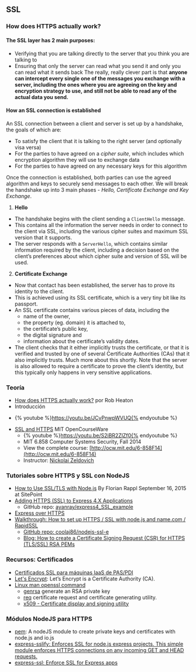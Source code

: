 ## SSL

### How does HTTPS actually work?

#### The SSL layer has 2 main purposes:
  - Verifying that you are talking directly to the server that you think you are talking to
  - Ensuring that only the server can read what you send it and only you can read what it sends back
The really, really clever part is that 
**anyone can intercept every single one of the messages you exchange with a server, including the ones where you are agreeing on the key and encryption strategy to use, and still not be able to read any of the actual data you send.**

#### How an SSL connection is established

An SSL connection between a client and server is set up by a handshake, the goals of which are:
- To satisfy the client that it is talking to the right server (and optionally visa versa)
- For the parties to have agreed on a *cipher suite*, which includes which encryption algorithm they will use to exchange data
- For the parties to have agreed on any necessary keys for this algorithm

Once the connection is established, both parties can use the agreed algorithm and keys to securely send messages to each other. We will break the handshake up into 3 main phases - *Hello, Certificate Exchange and Key Exchange*.

1. **Hello** 
  - The handshake begins with the client sending a `ClientHello` message. 
  - This contains all the information the server needs in order to connect to the client via SSL, including the various cipher suites and maximum SSL version that it supports. 
  - The server responds with a `ServerHello`, which contains similar information required by the client, including a decision based on the client’s preferences about which cipher suite and version of SSL will be used.
2. **Certificate Exchange** 
  - Now that contact has been established, the server has to prove its identity to the client. 
  - This is achieved using its SSL certificate, which is a very tiny bit like its passport. 
  - An SSL certificate contains various pieces of data, including the 
     - name of the owner,
     - the property (eg. domain) it is attached to, 
     - the certificate’s public key, 
     - the digital signature and 
     - information about the certificate’s validity dates. 
  - The client checks that it either implicitly trusts the certificate, or that it is verified and trusted by one of several Certificate Authorities (CAs) that it also implicitly trusts. Much more about this shortly. Note that the server is also allowed to require a certificate to prove the client’s identity, but this typically only happens in very sensitive applications.
### Teoría

* [How does HTTPS actually work?](http://robertheaton.com/2014/03/27/how-does-https-actually-work/) por Rob Heaton
*  Introducción
  - {% youtube %}https://youtu.be/JCvPnwpWVUQ{% endyoutube %}

* [SSL and HTTPS](https://youtu.be/S2iBR2ZlZf0) MIT OpenCourseWare
  - {% youtube %}https://youtu.be/S2iBR2ZlZf0{% endyoutube %}
  - MIT 6.858 Computer Systems Security, Fall 2014
  - View the complete course: [http://ocw.mit.edu/6-858F14](http://ocw.mit.edu/6-858F14)
  - Instructor: [Nickolai Zeldovich](https://www.youtube.com/user/chebureka)

### Tutoriales sobre HTTPS y SSL con NodeJS

* [How to Use SSL/TLS with Node.js](https://www.sitepoint.com/how-to-use-ssltls-with-node-js/) By Florian Rappl  September 16, 2015 at SitePoint
* [Adding HTTPS (SSL) to Express 4.X Applications](http://blog.ayanray.com/2015/06/adding-https-ssl-to-express-4-x-applications/)
  - GitHub repo: [ayanray/express4_SSL_example](https://github.com/ayanray/express4_SSL_example)
* [Express over HTTPS](http://blog.mgechev.com/2014/02/19/create-https-tls-ssl-application-with-express-nodejs/)
* [Walkthrough: How to set up HTTPS / SSL with node.js and name.com / RapidSSL](https://youtu.be/r92gqYHJc5c)
  - [GitHub repo: coolaj86/nodejs-ssl-e](https://github.com/coolaj86/nodejs-ssl-example)
  - [Blog: How to create a Certificate Signing Request (CSR) for HTTPS (TLS/SSL) RSA PEMs](https://coolaj86.com/articles/how-to-create-a-csr-for-https-tls-ssl-rsa-pems/)


### Recursos: Certificados

* [Certificados SSL para máquinas IaaS de PAS/PDI](https://docs.google.com/document/d/1noIAcAEzX1PuxxSLWuiTKzkLurAm9fL6vUmZN-A-kpE/edit#heading=h.32nscii6jiop)
* [Let's Encrypt](https://letsencrypt.org/docs/): Let’s Encrypt is a Certificate Authority (CA).
* [Linux man openssl command](https://linux.die.net/man/1/openssl)
  * [genrsa](https://linux.die.net/man/1/genrsa) generate an RSA private key
  * [req](https://linux.die.net/man/1/req)  certificate request and certificate generating utility.
  * [x509 - Certificate display and signing utility](https://linux.die.net/man/1/x509)




### Módulos NodeJS para HTTPS
* [pem](https://www.npmjs.com/package/pem):  A nodeJS module to create private keys and certificates with node.js and io.js
* [express-sslify: Enforces SSL for node.js express projects. This simple module enforces HTTPS connections on any incoming GET and HEAD requests.](https://www.npmjs.com/package/express-sslify)
* [express-ssl: Enforce SSL for Express apps](https://www.npmjs.com/package/express-ssl)

